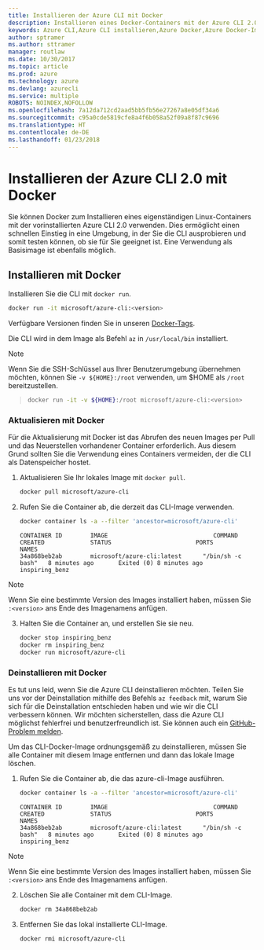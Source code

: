 ```yaml
---
title: Installieren der Azure CLI mit Docker
description: Installieren eines Docker-Containers mit der Azure CLI 2.0
keywords: Azure CLI,Azure CLI installieren,Azure Docker,Azure Docker-Image,
author: sptramer
ms.author: sttramer
manager: routlaw
ms.date: 10/30/2017
ms.topic: article
ms.prod: azure
ms.technology: azure
ms.devlang: azurecli
ms.service: multiple
ROBOTS: NOINDEX,NOFOLLOW
ms.openlocfilehash: 7a12da712cd2aad5bb5fb56e27267a8e05df34a6
ms.sourcegitcommit: c95a0cde5819cfe8a4f6b058a52f09a8f87c9696
ms.translationtype: HT
ms.contentlocale: de-DE
ms.lasthandoff: 01/23/2018
---
```

# <a name="install-azure-cli-20-with-docker"></a>Installieren der Azure CLI 2.0 mit Docker

Sie können Docker zum Installieren eines eigenständigen Linux-Containers mit der vorinstallierten Azure CLI 2.0 verwenden. Dies ermöglicht einen schnellen Einstieg in eine Umgebung, in der Sie die CLI ausprobieren und somit testen können, ob sie für Sie geeignet ist. Eine Verwendung als Basisimage ist ebenfalls möglich.

## <a name="install-with-docker"></a>Installieren mit Docker

Installieren Sie die CLI mit `docker run`.

   ```bash
   docker run -it microsoft/azure-cli:<version>
   ```

Verfügbare Versionen finden Sie in unseren [Docker-Tags](https://hub.docker.com/r/microsoft/azure-cli/tags/).

Die CLI wird in dem Image als Befehl `az` in `/usr/local/bin` installiert.

> [!NOTE]
> Wenn Sie die SSH-Schlüssel aus Ihrer Benutzerumgebung übernehmen möchten, können Sie `-v ${HOME}:/root` verwenden, um $HOME als `/root` bereitzustellen.

> ```bash
> docker run -it -v ${HOME}:/root microsoft/azure-cli:<version>
> ```

### <a name="update-with-docker"></a>Aktualisieren mit Docker

Für die Aktualisierung mit Docker ist das Abrufen des neuen Images per Pull und das Neuerstellen vorhandener Container erforderlich. Aus diesem Grund sollten Sie die Verwendung eines Containers vermeiden, der die CLI als Datenspeicher hostet.

1. Aktualisieren Sie Ihr lokales Image mit `docker pull`.

   ```bash
   docker pull microsoft/azure-cli
   ```

2. Rufen Sie die Container ab, die derzeit das CLI-Image verwenden.

   ```bash
   docker container ls -a --filter 'ancestor=microsoft/azure-cli'
   ```

   ```output
   CONTAINER ID        IMAGE                              COMMAND             CREATED             STATUS                        PORTS               NAMES
   34a868beb2ab        microsoft/azure-cli:latest      "/bin/sh -c bash"   8 minutes ago       Exited (0) 8 minutes ago                       inspiring_benz
   ```

  > [!NOTE]
  > Wenn Sie eine bestimmte Version des Images installiert haben, müssen Sie `:<version>` ans Ende des Imagenamens anfügen.

3. Halten Sie die Container an, und erstellen Sie sie neu.

   ```bash
   docker stop inspiring_benz
   docker rm inspiring_benz
   docker run microsoft/azure-cli
   ```

### <a name="uninstall-with-docker"></a>Deinstallieren mit Docker

Es tut uns leid, wenn Sie die Azure CLI deinstallieren möchten. Teilen Sie uns vor der Deinstallation mithilfe des Befehls `az feedback` mit, warum Sie sich für die Deinstallation entschieden haben und wie wir die CLI verbessern können. Wir möchten sicherstellen, dass die Azure CLI möglichst fehlerfrei und benutzerfreundlich ist. Sie können auch ein [GitHub-Problem melden](https://github.com/Azure/azure-cli/issues).

Um das CLI-Docker-Image ordnungsgemäß zu deinstallieren, müssen Sie alle Container mit diesem Image entfernen und dann das lokale Image löschen.

1. Rufen Sie die Container ab, die das azure-cli-Image ausführen.

   ```bash
   docker container ls -a --filter 'ancestor=microsoft/azure-cli'
   ```

   ```output
   CONTAINER ID        IMAGE                              COMMAND             CREATED             STATUS                        PORTS               NAMES
   34a868beb2ab        microsoft/azure-cli:latest      "/bin/sh -c bash"   8 minutes ago       Exited (0) 8 minutes ago                       inspiring_benz
   ```
  > [!NOTE]
  > Wenn Sie eine bestimmte Version des Images installiert haben, müssen Sie `:<version>` ans Ende des Imagenamens anfügen.

2. Löschen Sie alle Container mit dem CLI-Image.

   ```bash
   docker rm 34a868beb2ab
   ```

3. Entfernen Sie das lokal installierte CLI-Image.

   ```bash
   docker rmi microsoft/azure-cli
   ```

